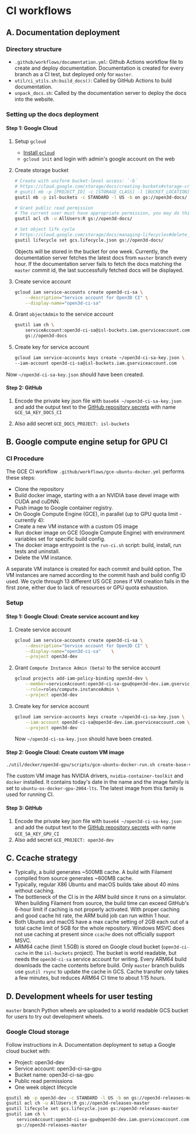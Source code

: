 # CI workflows

## A. Documentation deployment

### Directory structure

- `.github/workflows/documentation.yml`: Github Actions workflow file to
  create and deploy documentation. Documentation is created for every branch
  as a CI test, but deployed only for `master`.
- `util/ci_utils.sh:build_docs()`: Called by GitHub Actions to buld documentation.
- `unpack_docs.sh`: Called by the documentation server to deploy the docs into
  the website.

### Setting up the docs deployment

#### Step 1: Google Cloud

1. Setup `gcloud`
    - [Install `gcloud`](https://cloud.google.com/sdk/install)
    - `gcloud init` and login with admin's google account on the web
2. Create storage bucket
    ```bash
    # Create with uniform bucket-level access: `-b`
    # https://cloud.google.com/storage/docs/creating-buckets#storage-create-bucket-gsutil
    # gsutil mb -p [PROJECT_ID] -c [STORAGE_CLASS] -l [BUCKET_LOCATION] -b on gs://[BUCKET_NAME]/
    gsutil mb -p isl-buckets -c STANDARD -l US -b on gs://open3d-docs/

    # Grant public read permission
    # The current user must have appropriate permission, you may do this in the web interface
    gsutil acl ch -u AllUsers:R gs://open3d-docs/

    # Set object life cycle
    # https://cloud.google.com/storage/docs/managing-lifecycles#delete_an_object
    gsutil lifecycle set gcs.lifecycle.json gs://open3d-docs/
    ```

    Objects will be stored in the bucket for one week. Currently, the
    documentation server fetches the latest docs from `master` branch every hour.
    If the documentation server fails to fetch the docs matching the `master`
    commit id, the last successfully fetched docs will be displayed.
3. Create service account
    ```bash
    gcloud iam service-accounts create open3d-ci-sa \
        --description="Service account for Open3D CI" \
        --display-name="open3d-ci-sa"
    ```
4. Grant `objectAdmin` to the service account
    ```bash
    gsutil iam ch \
        serviceAccount:open3d-ci-sa@isl-buckets.iam.gserviceaccount.com:objectAdmin \
        gs://open3d-docs
    ```
5. Create key for service account
    ```bash
    gcloud iam service-accounts keys create ~/open3d-ci-sa-key.json \
    --iam-account open3d-ci-sa@isl-buckets.iam.gserviceaccount.com
    ```

Now `~/open3d-ci-sa-key.json` should have been created.

#### Step 2: GitHub

1. Encode the private key json file with `base64 ~/open3d-ci-sa-key.json` and
    add the output text to the
    [GitHub repository secrets](https://github.com/isl-org/Open3D/settings/secrets)
    with name `GCE_SA_KEY_DOCS_CI`

2. Also add secret `GCE_DOCS_PROJECT: isl-buckets`

## B. Google compute engine setup for GPU CI

### CI Procedure

The GCE CI workflow `.github/workflows/gce-ubuntu-docker.yml` performs these steps:

- Clone the repository
- Build docker image, starting with a an NVIDIA base devel image with CUDA and
  cuDNN.
- Push image to Google container registry.
- On Google Compute Engine (GCE), in parallel (up to GPU quota limit - currently
  4):
- Create a new VM instance with a custom OS image
- Run docker image on GCE (Google Compute Engine) with environment variables
  set for specific build config.
- The docker image entrypoint is the `run-ci.sh` script: build, install, run
  tests and uninstall.
- Delete the VM instance.

A separate VM instance is created for each commit and build option. The VM
instances are named according to the commit hash and build config ID used. We
cycle through 13 different US GCE zones if VM creation fails in the first zone,
either due to lack of resources or GPU quota exhaustion.

### Setup

#### Step 1: Google Cloud: Create service account and key

1. Create service account
    ```bash
    gcloud iam service-accounts create open3d-ci-sa \
        --description="Service account for Open3D CI" \
        --display-name="open3d-ci-sa"    \
        --project open3d-dev
    ```
2. Grant `Compute Instance Admin (beta)` to the service account
    ```bash
    gcloud projects add-iam-policy-binding open3d-dev \
        --member=serviceAccount:open3d-ci-sa-gpu@open3d-dev.iam.gserviceaccount.com \
        --role=roles/compute.instanceAdmin \
        --project open3d-dev
    ```
3. Create key for service account
    ```bash
    gcloud iam service-accounts keys create ~/open3d-ci-sa-key.json \
        --iam-account open3d-ci-sa@open3d-dev.iam.gserviceaccount.com \
        --project open3d-dev
    ```
    Now `~/open3d-ci-sa-key.json` should have been created.

#### Step 2: Google Cloud: Create custom VM image

```bash
./util/docker/open3d-gpu/scripts/gce-ubuntu-docker-run.sh create-base-vm-image
```

The custom VM image has NVIDIA drivers, `nvidia-container-toolkit` and `docker`
installed. It contains today's date in the name and the image family is set to
`ubuntu-os-docker-gpu-2004-lts`. The latest image from this family is
used for running CI.

#### Step 3: GitHub

1.  Encode the private key json file with `base64 ~/open3d-ci-sa-key.json` and
    add the output text to the
    [GitHub repository secrets](https://github.com/isl-org/Open3D/settings/secrets)
    with name `GCE_SA_KEY_GPU_CI`
2.  Also add secret `GCE_PROJECT: open3d-dev`

## C. Ccache strategy

- Typically, a build generates ~500MB cache. A build with Filament compiled from
  source generates ~600MB cache.
- Typically, regular X86 Ubuntu and macOS builds take about 40 mins without
  caching.
- The bottleneck of the CI is in the ARM build since it runs on a simulator.
  When building Filament from source, the build time can exceed GitHub's 6-hour
  limit if caching is not properly activated. With proper caching and good cache
  hit rate, the ARM build job can run within 1 hour.
- Both Ubuntu and macOS have a max cache setting of 2GB each out of a total
  cache limit of 5GB for the whole repository. Windows MSVC does not use
  caching at present since `ccache` does not officially support MSVC.
- ARM64 cache (limit 1.5GB) is stored on Google cloud bucket
  (`open3d-ci-cache` in the `isl-buckets` project). The bucket is world
  readable, but needs the `open3d-ci-sa` service account for writing. Every
  ARM64 build downloads the cache contents before build. Only `master` branch
  builds use `gsutil rsync` to update the cache in GCS. Cache transfer only
  takes a few minutes, but reduces ARM64 CI time to about 1:15 hours.

## D. Development wheels for user testing

`master` branch Python wheels are uploaded to a world readable GCS bucket for
users to try out development wheels.

### Google Cloud storage

Follow instructions in A. Documentation deployment to setup a Google cloud
bucket with:

- Project: open3d-dev
- Service account: open3d-ci-sa-gpu
- Bucket name: open3d-ci-sa-gpu
- Public read permissions
- One week object lifecycle

```bash
gsutil mb -p open3d-dev -c STANDARD -l US -b on gs://open3d-releases-master
gsutil acl ch -u AllUsers:R gs://open3d-releases-master
gsutil lifecycle set gcs.lifecycle.json gs:/open3d-releases-master
gsutil iam ch \
    serviceAccount:open3d-ci-sa-gpu@open3d-dev.iam.gserviceaccount.com:objectAdmin \
    gs://open3d-releases-master
```
